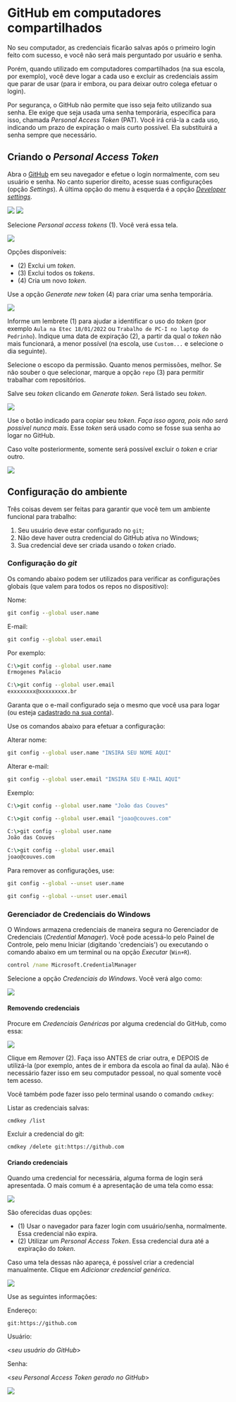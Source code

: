 
# GitHub em computadores compartilhados

No seu computador, as credenciais ficarão salvas após o primeiro login feito com sucesso, e você não será mais perguntado por usuário e senha.

Porém, quando utilizado em computadores compartilhados (na sua escola, por exemplo), você deve logar a cada uso e excluir as credenciais assim que parar de usar (para ir embora, ou para deixar outro colega efetuar o login).

Por segurança, o GitHub não permite que isso seja feito utilizando sua senha. Ele exige que seja usada uma senha temporária, específica para isso, chamada _Personal Access Token_ (PAT). Você irá criá-la a cada uso, indicando um prazo de expiração o mais curto possível. Ela substituirá a senha sempre que necessário.

## Criando o _Personal Access Token_

Abra o [GitHub](https://github.com/login) em seu navegador e efetue o login normalmente, com seu usuário e senha. No canto superior direito, acesse suas configurações (opção _Settings_). A última opção do menu à esquerda é a opção [_Developer settings_](https://github.com/settings/apps).

![](github-login-settings.png)
![](github-login-settings-dev.png)

Selecione _Personal access tokens_ (1). Você verá essa tela.

![](github-login-settings-dev-pat.png)

Opções disponíveis:

- (2) Exclui um _token_.
- (3) Exclui todos os _tokens_.
- (4) Cria um novo _token_.

Use a opção _Generate new token_ (4) para criar uma senha temporária.

![](github-login-settings-dev-pat-new.png)

Informe um lembrete (1) para ajudar a identificar o uso do _token_ (por exemplo `Aula na Etec 18/01/2022` ou `Trabalho de PC-I no laptop do Pedrinho`). Indique uma data de expiração (2), a partir da qual o _token_ não mais funcionará, a menor possível (na escola, use `Custom...` e selecione o dia seguinte).

Selecione o escopo da permissão. Quanto menos permissões, melhor. Se não souber o que selecionar, marque a opção `repo` (3) para permitir trabalhar com repositórios.

Salve seu _token_ clicando em _Generate token_. Será listado seu _token_.

![](github-login-settings-dev-pat-new-key.png)

Use o botão indicado para copiar seu _token_. _Faça isso agora, pois não será possível nunca mais._ Esse _token_ será usado como se fosse sua senha ao logar no GitHub.

Caso volte posteriormente, somente será possível excluir o _token_ e criar outro.

![](github-login-settings-dev-pat-new-key-02.png)

## Configuração do ambiente

Três coisas devem ser feitas para garantir que você tem um ambiente funcional para trabalho:

1. Seu usuário deve estar configurado no `git`;
2. Não deve haver outra credencial do GitHub ativa no Windows;
3. Sua credencial deve ser criada usando o _token_ criado.

### Configuração do _git_

Os comando abaixo podem ser utilizados para verificar as configurações globais (que valem para todos os repos no dispositivo):

Nome:
```cmd
git config --global user.name
```

E-mail:
```cmd
git config --global user.email
```

Por exemplo:
```cmd
C:\>git config --global user.name
Ermogenes Palacio

C:\>git config --global user.email
exxxxxxxx@xxxxxxxxx.br
```

Garanta que o e-mail configurado seja o mesmo que você usa para logar (ou esteja [cadastrado na sua conta](https://github.com/settings/emails)).

Use os comandos abaixo para efetuar a configuração:

Alterar nome:
```cmd
git config --global user.name "INSIRA SEU NOME AQUI"
```

Alterar e-mail:
```cmd
git config --global user.email "INSIRA SEU E-MAIL AQUI"
```

Exemplo:
```cmd
C:\>git config --global user.name "João das Couves"

C:\>git config --global user.email "joao@couves.com"

C:\>git config --global user.name
João das Couves

C:\>git config --global user.email
joao@couves.com
```

Para remover as configurações, use:

```cmd
git config --global --unset user.name
```

```cmd
git config --global --unset user.email
```

### Gerenciador de Credenciais do Windows

O Windows armazena credenciais de maneira segura no Gerenciador de Credenciais (_Credential Manager_). Você pode acessá-lo pelo Painel de Controle, pelo menu Iniciar (digitando 'credenciais') ou executando o comando abaixo em um terminal ou na opção _Executar_ (`Win+R`).

```cmd
control /name Microsoft.CredentialManager
```

Selecione a opção _Credenciais do Windows_. Você verá algo como:

![](github-login-wincred.png)

#### Removendo credenciais

Procure em _Credenciais Genéricas_ por alguma credencial do GitHub, como essa:

![](github-login-wincred-git.png)

Clique em _Remover_ (2). Faça isso ANTES de criar outra, e DEPOIS de utilizá-la (por exemplo, antes de ir embora da escola ao final da aula). Não é necessário fazer isso em seu computador pessoal, no qual somente você tem acesso.

Você também pode fazer isso pelo terminal usando o comando `cmdkey`:

Listar as credenciais salvas:
```
cmdkey /list
```

Excluir a credencial do git:
```
cmdkey /delete git:https://github.com
```

#### Criando credenciais

Quando uma credencial for necessária, alguma forma de login será apresentada. O mais comum é a apresentação de uma tela como essa:

![](github-login-wincred-git-login.png)

São oferecidas duas opções:

- (1) Usar o navegador para fazer login com usuário/senha, normalmente. Essa credencial não expira.
- (2) Utilizar um _Personal Access Token_. Essa credencial dura até a expiração do _token_.

Caso uma tela dessas não apareça, é possível criar a credencial manualmente. Clique em _Adicionar credencial genérica_.

![](github-login-wincred-git-newgeneric.png)

Use as seguintes informações:

Endereço:
```
git:https://github.com
```

Usuário:

<_seu usuário do GitHub_>

Senha:

<_seu Personal Access Token gerado no GitHub_>

![](github-login-wincred-git-newcred.png)

